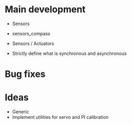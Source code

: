 # Main development

- Sensors
 - sensors_compass

- Sensors / Actuators
 - Strictly define what is synchronous and asynchronous


# Bug fixes




# Ideas

- Generic
 - Implement utilities for servo and PI calibration

